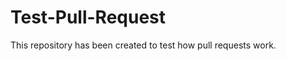 Test-Pull-Request
=================

This repository has been created to test how pull requests work.

